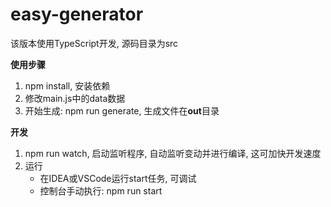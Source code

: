 # easy-generator

该版本使用TypeScript开发, 源码目录为src

**使用步骤**
1. npm install, 安装依赖
2. 修改main.js中的data数据
3. 开始生成: npm run generate, 生成文件在**out**目录

**开发**
1. npm run watch, 启动监听程序, 自动监听变动并进行编译, 这可加快开发速度
2. 运行
    - 在IDEA或VSCode运行start任务, 可调试
    - 控制台手动执行: npm run start
